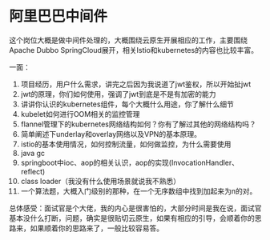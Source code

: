 # 阿里巴巴中间件

这个岗位大概是做中间件处理的，大概围绕云原生开展相应的工作，主要围绕Apache Dubbo SpringCloud展开，相关Istio和kubernetes的内容也比较丰富。

一面：

1. 项目经历，用户什么需求，讲完之后因为我说道了jwt鉴权，所以开始扯jwt
2. jwt的原理，你们如何使用，强调了jwt到底是不是有加密的能力
3. 讲讲你认识的kubernetes组件，每个大概什么用途，你了解什么细节
4. kubelet如何进行OOM相关的监控管理
5. flannel管理下的kubernetes网络结构如何？你有了解过其他的网络结构吗？
6. 简单阐述下underlay和overlay网络以及VPN的基本原理。
7. istio的基本使用情况，如何控制流量，如何做监控，为什么需要使用
8. java gc
9. springboot中ioc、aop的相关认识，aop的实现(InvocationHandler、reflect)
10. class loader（我没有什么使用场景就说我不熟悉）
11. 一个算法题，大概入门级别的那种，在一个无序数组中找到加起来为n的对。

总体感受：面试官是个大佬，我的内心是很害怕的，大部分时间是我在说，面试官基本没什么打断，问题，确实是很贴切云原生，如果有相应的引导，会顺着你的思路来，如果顺着你的思路来了，一般比较容易答。